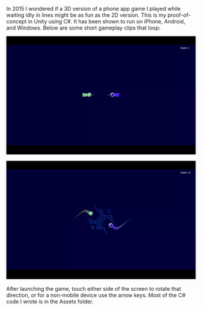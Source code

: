 In 2015 I wondered if a 3D version of a phone app game I played while waiting idly in lines might be as fun as the 2D version. This is my proof-of-concept in Unity using C#. It has been shown to run on iPhone, Android, and Windows. Below are some short gameplay clips that loop:

![Output sample](https://github.com/idealius/Hurry-Geos/raw/master/demo.webp)

![Output sample](https://github.com/idealius/Hurry-Geos/raw/master/demo2.webp)

After launching the game, touch either side of the screen to rotate that direction, or for a non-mobile device use the arrow keys. Most of the C# code I wrote is in the Assets folder.
